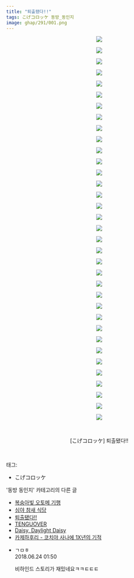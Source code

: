```yaml
---
title: "퇴출됐다!!"
tags: こげコロッケ 동방_동인지
image: ghap/291/001.png
---
```

<div class="article">
<p style="text-align: center; clear: none; float: none;"><img src="{{ site.nasurl }}/ghap/291/001.png"/></p>
<p style="text-align: center; clear: none; float: none;"><img src="{{ site.nasurl }}/ghap/291/002.jpg"/></p>
<p style="text-align: center; clear: none; float: none;"><img src="{{ site.nasurl }}/ghap/291/003.png"/></p>
<p style="text-align: center; clear: none; float: none;"><img src="{{ site.nasurl }}/ghap/291/004.png"/></p>
<p style="text-align: center; clear: none; float: none;"><img src="{{ site.nasurl }}/ghap/291/005.png"/></p>
<p style="text-align: center; clear: none; float: none;"><img src="{{ site.nasurl }}/ghap/291/006.png"/></p>
<p style="text-align: center; clear: none; float: none;"><img src="{{ site.nasurl }}/ghap/291/007.png"/></p>
<p style="text-align: center; clear: none; float: none;"><img src="{{ site.nasurl }}/ghap/291/008.png"/></p>
<p style="text-align: center; clear: none; float: none;"><img src="{{ site.nasurl }}/ghap/291/009.png"/></p>
<p style="text-align: center; clear: none; float: none;"><img src="{{ site.nasurl }}/ghap/291/010.png"/></p>
<p style="text-align: center; clear: none; float: none;"><img src="{{ site.nasurl }}/ghap/291/011.png"/></p>
<p style="text-align: center; clear: none; float: none;"><img src="{{ site.nasurl }}/ghap/291/012.png"/></p>
<p style="text-align: center; clear: none; float: none;"><img src="{{ site.nasurl }}/ghap/291/013.png"/></p>
<p style="text-align: center; clear: none; float: none;"><img src="{{ site.nasurl }}/ghap/291/014.png"/></p>
<p style="text-align: center; clear: none; float: none;"><img src="{{ site.nasurl }}/ghap/291/015.png"/></p>
<p style="text-align: center; clear: none; float: none;"><img src="{{ site.nasurl }}/ghap/291/016.png"/></p>
<p style="text-align: center; clear: none; float: none;"><img src="{{ site.nasurl }}/ghap/291/017.png"/></p>
<p style="text-align: center; clear: none; float: none;"><img src="{{ site.nasurl }}/ghap/291/018.png"/></p>
<p style="text-align: center; clear: none; float: none;"><img src="{{ site.nasurl }}/ghap/291/019.png"/></p>
<p style="text-align: center; clear: none; float: none;"><img src="{{ site.nasurl }}/ghap/291/020.png"/></p>
<p style="text-align: center; clear: none; float: none;"><img src="{{ site.nasurl }}/ghap/291/021.png"/></p>
<p style="text-align: center; clear: none; float: none;"><img src="{{ site.nasurl }}/ghap/291/022.png"/></p>
<p style="text-align: center; clear: none; float: none;"><img src="{{ site.nasurl }}/ghap/291/023.png"/></p>
<p style="text-align: center; clear: none; float: none;"><img src="{{ site.nasurl }}/ghap/291/024.png"/></p>
<p style="text-align: center; clear: none; float: none;"><img src="{{ site.nasurl }}/ghap/291/025.png"/></p>
<p style="text-align: center; clear: none; float: none;"><img src="{{ site.nasurl }}/ghap/291/026.png"/></p>
<p style="text-align: center; clear: none; float: none;"><img src="{{ site.nasurl }}/ghap/291/027.png"/></p>
<p style="text-align: center; clear: none; float: none;"><img src="{{ site.nasurl }}/ghap/291/028.png"/></p>
<p style="text-align: center; clear: none; float: none;"><img src="{{ site.nasurl }}/ghap/291/029.png"/></p>
<p style="text-align: center; clear: none; float: none;"><img src="{{ site.nasurl }}/ghap/291/030.png"/></p>
<p style="text-align: center; clear: none; float: none;"><img src="{{ site.nasurl }}/ghap/291/031.png"/></p>
<p style="text-align: center; clear: none; float: none;"><img src="{{ site.nasurl }}/ghap/291/032.png"/></p>
<p style="text-align: center; clear: none; float: none;"><img src="{{ site.nasurl }}/ghap/291/033.png"/></p>
<p style="text-align: center; clear: none; float: none;"><img src="{{ site.nasurl }}/ghap/291/034.png"/></p>
<p style="text-align: center; clear: none; float: none;"><img src="{{ site.nasurl }}/ghap/291/035.png"/></p>
<p style="text-align: center; clear: none; float: none;"><br/></p>
<p style="text-align: center; clear: none; float: none;">[こげコロッケ] 퇴출됐다!!</p>
<p><br/></p>
</div><div class="tagTrail">
<p>태그: </p>
<ul>
<li>こげコロッケ</li>
</ul>
</div><div class="another">
<p>'동방 동인지' 카테고리의 다른 글</p>
<ul>
<li><a href="/2016-06-19-ghap_293">복숭아빛 오토메 기행</a></li>
<li><a href="/2016-06-19-ghap_292">심야 참새 식당</a></li>
<li><a href="/2016-06-19-ghap_291">퇴출됐다!!</a></li>
<li><a href="/2016-06-19-ghap_290">TENGUOVER</a></li>
<li><a href="/2016-06-19-ghap_289">Daisy, Daylight Daisy</a></li>
<li><a href="/2016-06-19-ghap_288">카제하후리 - 코치야 사나에 1X년의 기적</a></li>
</ul>
</div><div class="cb_module cb_fluid">
<div class="cb_wrt cb_profile">
<div class="comment">
<ul>
<li class="cb_thumb_off" id="comment15275967">
<div class="cb_comment_area">
<div class="cb_info_area">
<div class="cb_section">
<span class="cb_nick_name">ㄱㅁㅎ</span>
</div>
<div class="cb_section">
<span class="cb_date">2018.06.24 01:50 </span>
</div>
</div>
<div class="cb_dsc_comment">
<p class="cb_dsc">
											비하인드 스토리가 재밌네요ㅋㅋㅌㅌㅌ
										</p>
</div>
</div></li>
</ul>
</div>
</div><!-- commentList close -->
</div>